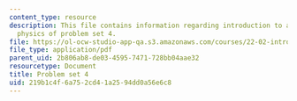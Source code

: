 ```yaml
---
content_type: resource
description: This file contains information regarding introduction to applied nuclear
  physics of problem set 4.
file: https://ol-ocw-studio-app-qa.s3.amazonaws.com/courses/22-02-introduction-to-applied-nuclear-physics-spring-2012/219b1c4f6a752cd41a2594dd0a56e6c8_MIT22_02S12_pset4.pdf
file_type: application/pdf
parent_uid: 2b806ab8-de03-4595-7471-728bb04aae32
resourcetype: Document
title: Problem set 4
uid: 219b1c4f-6a75-2cd4-1a25-94dd0a56e6c8
---
```

